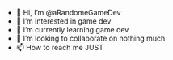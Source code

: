- 👋 Hi, I’m @aRandomeGameDev
- 👀 I’m interested in game dev
- 🌱 I’m currently learning game dev
- 💞️ I’m looking to collaborate on nothing much
- 📫 How to reach me JUST

<!---
aRandomeGameDev/aRandomeGameDev is a ✨ special ✨ repository because its `README.md` (this file) appears on your GitHub profile.
You can click the Preview link to take a look at your changes.
--->
